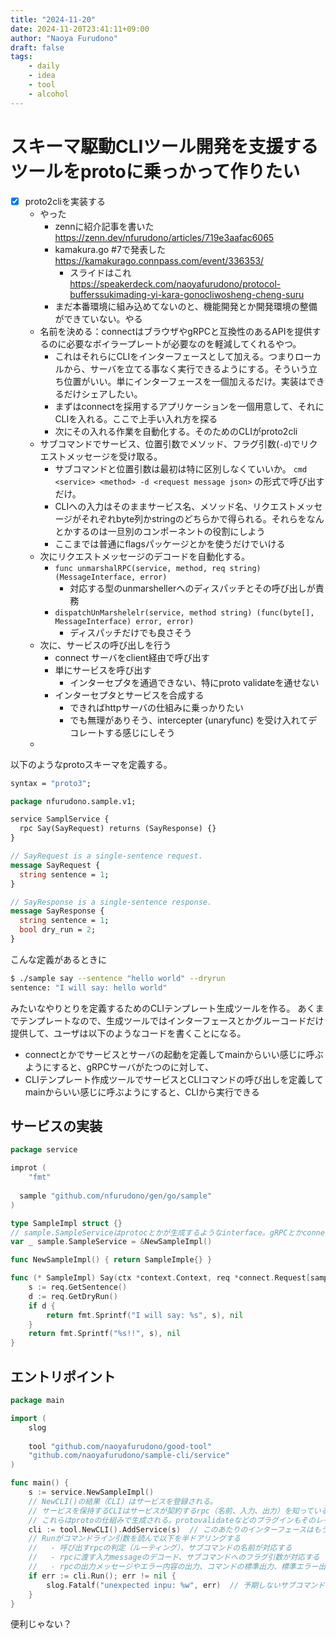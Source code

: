 ```yaml
---
title: "2024-11-20"
date: 2024-11-20T23:41:11+09:00
author: "Naoya Furudono"
draft: false
tags:
    - daily
    - idea
    - tool
    - alcohol
---
```


# スキーマ駆動CLIツール開発を支援するツールをprotoに乗っかって作りたい

- [x] proto2cliを実装する
  - やった
    - zennに紹介記事を書いた https://zenn.dev/nfurudono/articles/719e3aafac6065
    - kamakura.go #7で発表した https://kamakurago.connpass.com/event/336353/
      - スライドはこれ https://speakerdeck.com/naoyafurudono/protocol-bufferssukimading-yi-kara-gonocliwosheng-cheng-suru
    - まだ本番環境に組み込めてないのと、機能開発とか開発環境の整備ができていない。やる
  - 名前を決める：connectはブラウザやgRPCと互換性のあるAPIを提供するのに必要なボイラープレートが必要なのを軽減してくれるやつ。
    - これはそれらにCLIをインターフェースとして加える。つまりローカルから、サーバを立てる事なく実行できるようにする。そういう立ち位置がいい。単にインターフェースを一個加えるだけ。実装はできるだけシェアしたい。
    - まずはconnectを採用するアプリケーションを一個用意して、それにCLIを入れる。ここで上手い入れ方を探る
    - 次にその入れる作業を自動化する。そのためのCLIがproto2cli
  - サブコマンドでサービス、位置引数でメソッド、フラグ引数(`-d`)でリクエストメッセージを受け取る。
    - サブコマンドと位置引数は最初は特に区別しなくていいか。 `cmd <service> <method> -d <request message json>` の形式で呼び出すだけ。
    - CLIへの入力はそのままサービス名、メソッド名、リクエストメッセージがそれぞれbyte列かstringのどちらかで得られる。それらをなんとかするのは一旦別のコンポーネントの役割にしよう
    - ここまでは普通にflagsパッケージとかを使うだけでいける
  - 次にリクエストメッセージのデコードを自動化する。
    - `func unmarshalRPC(service, method, req string) (MessageInterface, error)` 
      - 対応する型のunmarshellerへのディスパッチとその呼び出しが責務
    - `dispatchUnMarshelelr(service, method string) (func(byte[], MessageInterface) error, error)`
      - ディスパッチだけでも良さそう
  - 次に、サービスの呼び出しを行う
    - connect サーバをclient経由で呼び出す
    - 単にサービスを呼び出す
      - インターセプタを通過できない、特にproto validateを通せない
    - インターセプタとサービスを合成する
      - できればhttpサーバの仕組みに乗っかりたい
      - でも無理がありそう、intercepter (unaryfunc) を受け入れてデコレートする感じにしそう
  - 

以下のようなprotoスキーマを定義する。

```proto
syntax = "proto3";

package nfurudono.sample.v1;

service SamplService {
  rpc Say(SayRequest) returns (SayResponse) {}
}

// SayRequest is a single-sentence request.
message SayRequest {
  string sentence = 1;
}

// SayResponse is a single-sentence response.
message SayResponse {
  string sentence = 1;
  bool dry_run = 2;
}
```

こんな定義があるときに

```sh
$ ./sample say --sentence "hello world" --dryrun
sentence: "I will say: hello world"
```

みたいなやりとりを定義するためのCLIテンプレート生成ツールを作る。
あくまでテンプレートなので、生成ツールではインターフェースとかグルーコードだけ提供して、ユーザは以下のようなコードを書くことになる。

- connectとかでサービスとサーバの起動を定義してmainからいい感じに呼ぶようにすると、gRPCサーバがたつのに対して、
- CLIテンプレート作成ツールでサービスとCLIコマンドの呼び出しを定義してmainからいい感じに呼ぶようにすると、CLIから実行できる

## サービスの実装

```go
package service

improt (
	"fmt"
	
  sample "github.com/nfurudono/gen/go/sample"
)

type SampleImpl struct {}
// sample.SampleServiceはprotocとかが生成するようなinterface。gRPCとかconnectとかで使われているようなやつ。
var _ sample.SampleService = &NewSampleImpl()

func NewSampleImpl() { return SampleImple{} }

func (* SampleImpl) Say(ctx *context.Context, req *connect.Request[samplev1.SayRequest]) (*connect.Response[samplev1.Response], error) {
	s := req.GetSentence()
	d := req.GetDryRun()
	if d {
		return fmt.Sprintf("I will say: %s", s), nil
	}
	return fmt.Sprintf("%s!!", s), nil
}
```

## エントリポイント

```go
package main

import (
	slog
	
	tool "github.com/naoyafurudono/good-tool"
	"github.com/naoyafurudono/sample-cli/service"
)

func main() {
	s := service.NewSampleImpl()
	// NewCLI()の結果（CLI）はサービスを登録される。
	// サービスを保持するCLIはサービスが契約するrpc（名前、入力、出力）を知っている。
	// これらはprotoの仕組みで生成される。protovalidateなどのプラグインもそのレイヤで対応できるはず。
	cli := tool.NewCLI().AddService(s)  // このあたりのインターフェースはもうちょい考えても良いかも？
	// Runがコマンドライン引数を読んで以下を半ドアリングする
	//   - 呼び出すrpcの判定（ルーティング）、サブコマンドの名前が対応する
	//   - rpcに渡す入力messageのデコード、サブコマンドへのフラグ引数が対応する
	//   - rpcの出力メッセージやエラー内容の出力、コマンドの標準出力、標準エラー出力、コマンドのステータスコードの出しわけが対応する
	if err := cli.Run(); err != nil {
		slog.Fatalf("unexpected inpu: %w", err)  // 予期しないサブコマンドが来たらエラーを返すのもまた一興かな。
	}
}
```

便利じゃない？
